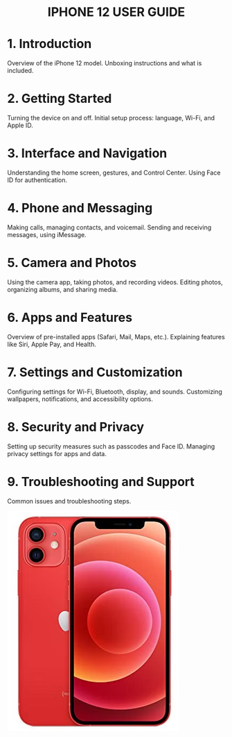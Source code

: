 <h1 align="center">IPHONE 12 USER GUIDE</h1>

# 1. Introduction
Overview of the iPhone 12 model.
Unboxing instructions and what is included.

# 2. Getting Started
Turning the device on and off.
Initial setup process: language, Wi-Fi, and Apple ID.

# 3. Interface and Navigation
Understanding the home screen, gestures, and Control Center.
Using Face ID for authentication.

# 4. Phone and Messaging
Making calls, managing contacts, and voicemail.
Sending and receiving messages, using iMessage.

# 5. Camera and Photos
Using the camera app, taking photos, and recording videos.
Editing photos, organizing albums, and sharing media.

# 6. Apps and Features
Overview of pre-installed apps (Safari, Mail, Maps, etc.).
Explaining features like Siri, Apple Pay, and Health.

# 7. Settings and Customization
Configuring settings for Wi-Fi, Bluetooth, display, and sounds.
Customizing wallpapers, notifications, and accessibility options.

# 8. Security and Privacy
Setting up security measures such as passcodes and Face ID.
Managing privacy settings for apps and data.

# 9. Troubleshooting and Support
Common issues and troubleshooting steps.



  
![iPhone Image](https://github.com/suddeer/Sudeshna_Podder_Tech_Writing_Sample/blob/main/iphone12_red.png)

